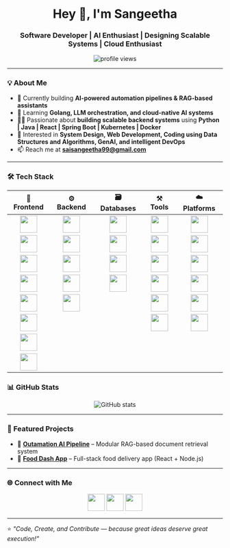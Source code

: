 <h1 align="center">Hey 👋, I'm Sangeetha</h1>
<h3 align="center">Software Developer | AI Enthusiast | Designing Scalable Systems | Cloud Enthusiast </h3>

<p align="center">
  <img src="https://komarev.com/ghpvc/?username=sssangeetha&label=Profile%20views&color=0e75b6&style=flat" alt="profile views" />
</p>

---

### 💡 About Me
- 🔭 Currently building **AI-powered automation pipelines & RAG-based assistants**  
- 🌱 Learning **Golang, LLM orchestration, and cloud-native AI systems**  
- 👩‍💻 Passionate about **building scalable backend systems** using **Python | Java | React | Spring Boot | Kubernetes | Docker**  
- 🧠 Interested in **System Design, Web Development, Coding using Data Structures and Algorithms, GenAI, and intelligent DevOps**  
- 📫 Reach me at **saisangeetha99@gmail.com**

---


### 🛠️ Tech Stack

| 🌈 Frontend | ⚙️ Backend | 🗃️ Databases | ⚒️ Tools | ☁️ Platforms |
|:------------:|:-----------:|:-------------:|:----------:|:--------------:|
| <img src="https://skillicons.dev/icons?i=nextjs" height="40"/> | <img src="https://skillicons.dev/icons?i=python" height="40"/> | <img src="https://skillicons.dev/icons?i=postgresql" height="40"/> | <img src="https://skillicons.dev/icons?i=git" height="40"/> | <img src="https://skillicons.dev/icons?i=aws" height="40"/> |
| <img src="https://skillicons.dev/icons?i=react" height="40"/> | <img src="https://skillicons.dev/icons?i=nodejs" height="40"/> | <img src="https://skillicons.dev/icons?i=mysql" height="40"/> | <img src="https://skillicons.dev/icons?i=github" height="40"/> | <img src="https://skillicons.dev/icons?i=firebase" height="40"/> |
| <img src="https://skillicons.dev/icons?i=tailwind" height="40"/> | <img src="https://skillicons.dev/icons?i=php" height="40"/> | <img src="https://skillicons.dev/icons?i=mongodb" height="40"/> | <img src="https://skillicons.dev/icons?i=postman" height="40"/> | <img src="https://skillicons.dev/icons?i=vercel" height="40"/> |
| <img src="https://skillicons.dev/icons?i=html" height="40"/> | <img src="https://skillicons.dev/icons?i=laravel" height="40"/> | <img src="https://img.shields.io/badge/ERPNext-2B65EC?logo=erpnext&logoColor=white" height="40"/> | <img src="https://skillicons.dev/icons?i=jira" height="40"/> | <img src="https://skillicons.dev/icons?i=netlify" height="40"/> |
| <img src="https://skillicons.dev/icons?i=css" height="40"/> | <img src="https://skillicons.dev/icons?i=django" height="40"/> |   | <img src="https://skillicons.dev/icons?i=trello" height="40"/> | <img src="https://skillicons.dev/icons?i=docker" height="40"/> |
| <img src="https://skillicons.dev/icons?i=bootstrap" height="40"/> |   |   | <img src="https://skillicons.dev/icons?i=kubernetes" height="40"/> | <img src="https://img.shields.io/badge/OpenAI-412991?logo=openai&logoColor=white" height="40"/> |
| <img src="https://skillicons.dev/icons?i=figma" height="40"/> |   |   |   |   |
| <img src="https://skillicons.dev/icons?i=canva" height="40"/> |   |   |   |   |



### 📊 GitHub Stats
<p align="center">
  <img src="https://github-readme-stats.vercel.app/api?username=sssangeetha&show_icons=true&theme=radical" alt="GitHub stats" />
</p>

---

### 🚀 Featured Projects
- 🧩 **[Outamation AI Pipeline](https://github.com/sssangeetha/outamation-ai-pipeline)** – Modular RAG-based document retrieval system  
- 🍔 **[Food Dash App](https://github.com/sssangeetha/Food-Dash-App)** – Full-stack food delivery app (React + Node.js)  

---

### 🌐 Connect with Me
<p align="center">
  <a href="https://www.linkedin.com/in/srisaisangeetha/"><img src="https://skillicons.dev/icons?i=linkedin" height="40"/></a>
  <a href="https://medium.com/@saisangeetha99"><img src="https://skillicons.dev/icons?i=medium" height="40"/></a>
  <a href="mailto:saisangeetha99@gmail.com"><img src="https://skillicons.dev/icons?i=gmail" height="40"/></a>
</p>

---

⭐️ *"Code, Create, and Contribute — because great ideas deserve great execution!"*
